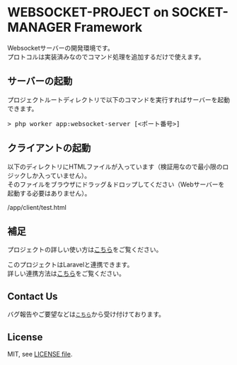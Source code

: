 # WEBSOCKET-PROJECT on SOCKET-MANAGER Framework
Websocketサーバーの開発環境です。<br />
プロトコルは実装済みなのでコマンド処理を追加するだけで使えます。

## サーバーの起動
プロジェクトルートディレクトリで以下のコマンドを実行すればサーバーを起動できます。

<pre>
> php worker app:websocket-server [<ポート番号>]
</pre>

## クライアントの起動
以下のディレクトリにHTMLファイルが入っています（検証用なので最小限のロジックしか入っていません）。<br />
そのファイルをブラウザにドラッグ＆ドロップしてください（Webサーバーを起動する必要はありません）。

/app/client/test.html

## 補足
プロジェクトの詳しい使い方は<a href="https://socket-manager.github.io/document/websocket.html">こちら</a>をご覧ください。

このプロジェクトはLaravelと連携できます。<br />
詳しい連携方法は<a href="https://socket-manager.github.io/document/laravel.html">こちら</a>をご覧ください。

## Contact Us
バグ報告やご要望などは<a href="mailto:lib.tech.engineer@gmail.com">`こちら`</a>から受け付けております。

## License
MIT, see <a href="https://github.com/socket-manager/websocket-project/blob/main/LICENSE">LICENSE file</a>.